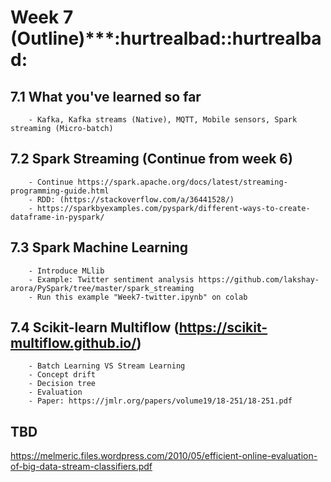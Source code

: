 # Week 7 (Outline)***:hurtrealbad::hurtrealbad:</br>
## 7.1 What you've learned so far  

        - Kafka, Kafka streams (Native), MQTT, Mobile sensors, Spark streaming (Micro-batch)

## 7.2 Spark Streaming (Continue from week 6)
        - Continue https://spark.apache.org/docs/latest/streaming-programming-guide.html  
        - RDD: (https://stackoverflow.com/a/36441528/)
        - https://sparkbyexamples.com/pyspark/different-ways-to-create-dataframe-in-pyspark/
        

## 7.3 Spark Machine Learning
        - Introduce MLlib
        - Example: Twitter sentiment analysis https://github.com/lakshay-arora/PySpark/tree/master/spark_streaming
        - Run this example "Week7-twitter.ipynb" on colab
        

## 7.4 Scikit-learn Multiflow (https://scikit-multiflow.github.io/)
        - Batch Learning VS Stream Learning
        - Concept drift
        - Decision tree
        - Evaluation
        - Paper: https://jmlr.org/papers/volume19/18-251/18-251.pdf
        
## TBD
https://melmeric.files.wordpress.com/2010/05/efficient-online-evaluation-of-big-data-stream-classifiers.pdf
